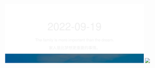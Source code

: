 <!-- [START DAILY SAYING] -->
<!-- Please keep comment here to allow auto update -->
<p align="center">
  <img src="assets/daily-saying/2022-09-19.svg" height="196"/>
  <img src="https://dots365.herokuapp.com?d=2022-09-19" height="196"/>
</p>
<!-- [END DAILY SAYING] -->

<!-- <p align="center">
<img alt="profile views" src="https://komarev.com/ghpvc/?username=bubkoo&color=brightgreen&style=flat-square&label=PROFILE+VIEWS" />
</p> -->
